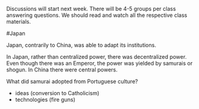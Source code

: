 Discussions will start next week. There will be 4-5 groups per class answering questions. We should read and watch all the respective class materials.

#Japan

Japan, contrarily to China, was able to adapt its institutions.

In Japan, rather than centralized power, there was decentralized power. Even though there was an Emperor, the power was yielded by samurais or shogun. In China there were central powers.

What did samurai adopted from Portuguese culture?
- ideas (conversion to Catholicism)
- technologies (fire guns)
